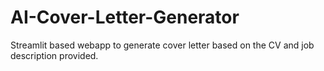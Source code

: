 # AI-Cover-Letter-Generator
Streamlit based webapp to generate cover letter based on the CV and job description provided.
